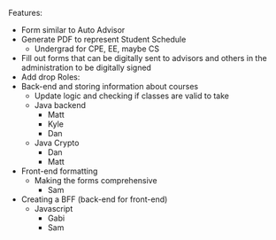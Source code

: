 Features:
  - Form similar to Auto Advisor
  - Generate PDF to represent Student Schedule
     - Undergrad for CPE, EE, maybe CS
  - Fill out forms that can be digitally sent to advisors and others in the administration to be digitally signed
  - Add drop
Roles:
  - Back-end and storing information about courses
    - Update logic and checking if classes are valid to take
    - Java backend
      - Matt
      - Kyle
      - Dan
    - Java Crypto
      - Dan
      - Matt
 - Front-end formatting
    - Making the forms comprehensive
      - Sam
 - Creating a BFF (back-end for front-end)
    - Javascript
      - Gabi
      - Sam

